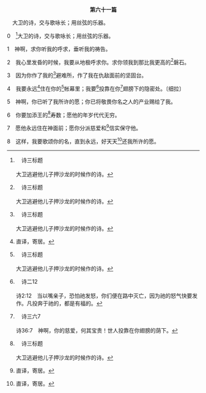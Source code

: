 <p style="text-align:center;font-weight:bold;">第六十一篇</p>

<a name="0">

<span id="spsm">　大卫的诗，交与歌咏长；用丝弦的乐器。

0　[^a]大卫的诗，交与歌咏长；用丝弦的乐器。

[^a]:　诗三标题<br><br>大卫逃避他儿子押沙龙的时候作的诗。

1　神啊，求你听我的呼求，垂听我的祷告。

2　我心里发昏的时候，我要从地极呼求你。求你领我到那比我更高的[^a]磐石。

[^a]:　诗十八2<br><br>诗18:2　耶和华是我的岩石，我的山寨，我的解救者；是我的神，我的磐石，我所投靠的；是我的盾牌，拯救我的角，我的高台。

3　因为你作了我的[^a]避难所，作了我在仇敌面前的坚固台。

[^a]:　诗十四6<br><br>诗14:6　你们叫困苦人的谋算变为羞辱，然而耶和华是他们的避难所。

4　我要永远[^1]住在你的[^a]帐幕里；我要[^b]投靠在你[^c]翅膀下的隐密处。〔细拉〕

[^1]:直译，寄居。

[^a]:　诗十五1；二七4～5<br><br>诗15:1　大卫的诗。<br><br>耶和华啊，谁能寄居你的帐幕？谁能住在你的圣山？<br><br>诗27:4　有一件事，我曾求耶和华，我仍要寻求；就是一生一世住在耶和华的殿中，瞻仰祂的荣美，在祂的殿里求问。<br><br>诗27:5　因为在我遭难的日子，祂必将我隐藏在祂的遮蔽处；祂必把我藏匿在祂帐幕的隐密处，将我高举在磐石上。

[^b]:　诗二12<br><br>诗2:12　当以嘴亲子，恐怕祂发怒，你们便在路中灭亡，因为祂的怒气快要发作。凡投奔于祂的，都是有福的。

[^c]:　诗三六7<br><br>诗36:7　神啊，你的慈爱，何其宝贵！世人投靠在你翅膀的荫下。

5　神啊，你已听了我所许的愿；你已将敬畏你名之人的产业赐给了我。

6　你要加添王的[^a]寿数；愿他的年岁代代无穷。

[^a]:　诗二一4<br><br>诗21:4　他向你求寿，你便赐给他，就是日子长久，直到永远。

7　愿他永远住在神面前；愿你分派慈爱和[^1]信实保守他。

[^1]:或，真实。

8　这样，我要歌颂你的名，直到永远，好天天[^1]还我所许的愿。

[^1]:这里还愿回报神的慈爱和信实(7)的思想，使人联想到诗人与神之间的商业交易(参太十九27与太二十15注1)。


